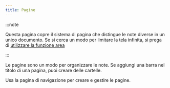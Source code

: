 ```yaml
---
title: Pagine
---
```


:::note

Questa pagina copre il sistema di pagina che distingue le note diverse in un unico documento. Se si cerca un modo per limitare la tela infinita, si prega di [utilizzare la funzione area](../area)

:::

Le pagine sono un modo per organizzare le note.
Se aggiungi una barra nel titolo di una pagina, puoi creare delle cartelle.

Usa la pagina di navigazione per creare e gestire le pagine.
